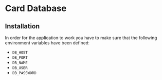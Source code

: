 # Card Database

## Installation

In order for the application to work you have to make sure that the following 
environment variables have been defined:

- `DB_HOST`
- `DB_PORT`
- `DB_NAME`
- `DB_USER`
- `DB_PASSWORD`